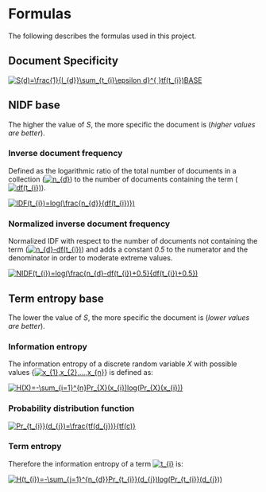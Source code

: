 # Formulas

The following describes the formulas used in this project.

## Document Specificity

<a href="https://www.codecogs.com/eqnedit.php?latex=S(d)=\frac{1}{l_{d}}\sum_{t_{i}\epsilon&space;d}^{&space;}tf(t_{i})BASE" target="_blank"><img src="https://latex.codecogs.com/gif.latex?S(d)=\frac{1}{l_{d}}\sum_{t_{i}\epsilon&space;d}^{&space;}tf(t_{i})BASE" title="S(d)=\frac{1}{l_{d}}\sum_{t_{i}\epsilon d}^{ }tf(t_{i})BASE" /></a>

## NIDF base

The higher the value of *S*, the more specific the document is (*higher values are better*).

### Inverse document frequency

Defined as the logarithmic ratio of the total number of documents in a collection (<a href="https://www.codecogs.com/eqnedit.php?latex=n_{d}" target="_blank"><img src="https://latex.codecogs.com/gif.latex?n_{d}" title="n_{d}" /></a>) to the number of documents containing the term (<a href="https://www.codecogs.com/eqnedit.php?latex=df(t_{i})" target="_blank"><img src="https://latex.codecogs.com/gif.latex?df(t_{i})" title="df(t_{i})" /></a>).

<a href="https://www.codecogs.com/eqnedit.php?latex=IDF(t_{i})=log(\frac{n_{d}}{df(t_{i})})" target="_blank"><img src="https://latex.codecogs.com/gif.latex?IDF(t_{i})=log(\frac{n_{d}}{df(t_{i})})" title="IDF(t_{i})=log(\frac{n_{d}}{df(t_{i})})" /></a>

### Normalized inverse document frequency

Normalized IDF with respect to the number of documents not containing the term (<a href="https://www.codecogs.com/eqnedit.php?latex=n_{d}-df(t_{i})" target="_blank"><img src="https://latex.codecogs.com/gif.latex?n_{d}-df(t_{i})" title="n_{d}-df(t_{i})" /></a>) and adds a constant *0.5* to the numerator and the denominator in order to moderate extreme values.

<a href="https://www.codecogs.com/eqnedit.php?latex=NIDF(t_{i})=log(\frac{n_{d}-df(t_{i})&plus;0.5}{df(t_{i})&plus;0.5})" target="_blank"><img src="https://latex.codecogs.com/gif.latex?NIDF(t_{i})=log(\frac{n_{d}-df(t_{i})&plus;0.5}{df(t_{i})&plus;0.5})" title="NIDF(t_{i})=log(\frac{n_{d}-df(t_{i})+0.5}{df(t_{i})+0.5})" /></a>

## Term entropy base

The lower the value of *S*, the more specific the document is (*lower values are better*).

### Information entropy

The information entropy of a discrete random variable *X* with possible values {<a href="https://www.codecogs.com/eqnedit.php?latex=x_{1},x_{2},...,x_{n}" target="_blank"><img src="https://latex.codecogs.com/gif.latex?x_{1},x_{2},...,x_{n}" title="x_{1},x_{2},...,x_{n}" /></a>} is defined as:

<a href="https://www.codecogs.com/eqnedit.php?latex=H(X)=-\sum_{i=1}^{n}Pr_{X}(x_{i})log(Pr_{X}(x_{i}))" target="_blank"><img src="https://latex.codecogs.com/gif.latex?H(X)=-\sum_{i=1}^{n}Pr_{X}(x_{i})log(Pr_{X}(x_{i}))" title="H(X)=-\sum_{i=1}^{n}Pr_{X}(x_{i})log(Pr_{X}(x_{i}))" /></a>

### Probability distribution function

<a href="https://www.codecogs.com/eqnedit.php?latex=Pr_{t_{i}}(d_{j})=\frac{tf(d_{j})}{tf(c)}" target="_blank"><img src="https://latex.codecogs.com/gif.latex?Pr_{t_{i}}(d_{j})=\frac{tf(d_{j})}{tf(c)}" title="Pr_{t_{i}}(d_{j})=\frac{tf(d_{j})}{tf(c)}" /></a>

### Term entropy

Therefore the information entropy of a term <a href="https://www.codecogs.com/eqnedit.php?latex=t_{i}" target="_blank"><img src="https://latex.codecogs.com/gif.latex?t_{i}" title="t_{i}" /></a> is:

<a href="https://www.codecogs.com/eqnedit.php?latex=H(t_{i})=-\sum_{j=1}^{n_{d}}Pr_{t_{i}}(d_{j})log(Pr_{t_{i}}(d_{j}))" target="_blank"><img src="https://latex.codecogs.com/gif.latex?H(t_{i})=-\sum_{j=1}^{n_{d}}Pr_{t_{i}}(d_{j})log(Pr_{t_{i}}(d_{j}))" title="H(t_{i})=-\sum_{j=1}^{n_{d}}Pr_{t_{i}}(d_{j})log(Pr_{t_{i}}(d_{j}))" /></a>
